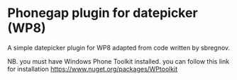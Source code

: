 # Phonegap plugin for datepicker (WP8)

A simple datepicker plugin for WP8 adapted from code written by sbregnov.


NB.
you must have Windows Phone Toolkit installed.
you can follow this link for installation https://www.nuget.org/packages/WPtoolkit
